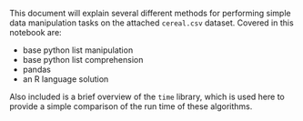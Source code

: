 This document will explain several different methods for performing simple data manipulation tasks on the attached `cereal.csv` dataset. Covered in this notebook are:

*   base python list manipulation
*   base python list comprehension
*   pandas 
*   an R language solution

Also included is a brief overview of the `time` library, which is used here to provide a simple comparison of the run time of these algorithms.
